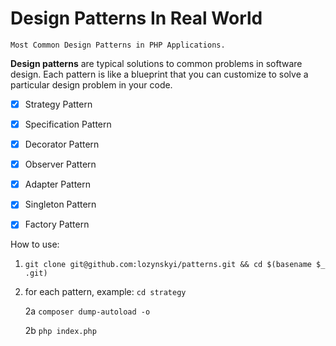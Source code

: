 # Design Patterns In Real World
    Most Common Design Patterns in PHP Applications.

**Design patterns** are typical solutions to common problems
in software design. Each pattern is like a blueprint
that you can customize to solve a particular
design problem in your code.

- [x] Strategy Pattern
- [x] Specification Pattern
- [x] Decorator Pattern
- [x] Observer Pattern
- [x] Adapter Pattern
- [x] Singleton Pattern
- [x] Factory Pattern


How to use:

1. `git clone git@github.com:lozynskyi/patterns.git && cd $(basename $_ .git)`
2. for each pattern, example: `cd strategy`

    2a `composer dump-autoload -o`
    
    2b `php index.php`

